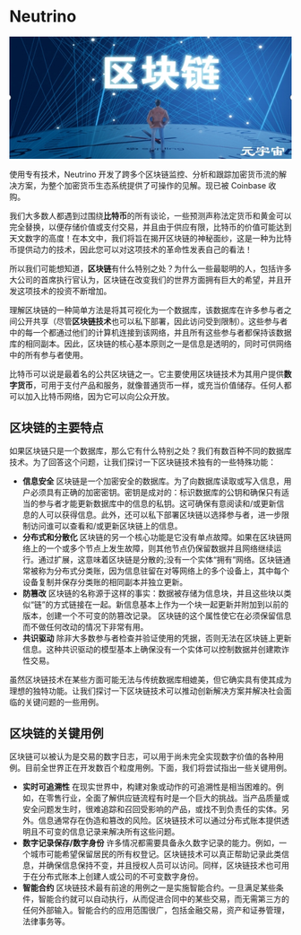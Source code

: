 # Neutrino



![](3af2bde3fcd969569dfc34ff59e558c.jpg)

使用专有技术，Neutrino 开发了跨多个区块链监控、分析和跟踪加密货币流的解决方案，为整个加密货币生态系统提供了可操作的见解。现已被 Coinbase 收购。

我们大多数人都遇到过围绕**比特币**的所有谈论，一些预测声称法定货币和黄金可以完全替换，以便存储价值或支付交易，并且由于供应有限，比特币的价值可能达到天文数字的高度！在本文中，我们将旨在揭开区块链的神秘面纱，这是一种为比特币提供动力的技术，因此您可以对这项技术的革命性发表自己的看法！

所以我们可能想知道，**区块链**有什么特别之处？为什么一些最聪明的人，包括许多大公司的首席执行官认为，区块链在改变我们的世界方面拥有巨大的希望，并且开发这项技术的投资不断增加。

理解区块链的一种简单方法是将其可视化为一个数据库，该数据库在许多参与者之间公开共享（尽管**区块链技术**也可以私下部署，因此访问受到限制）。这些参与者中的每一个都通过他们的计算机连接到该网络，并且所有这些参与者都保持该数据库的相同副本。因此，区块链的核心基本原则之一是信息是透明的，同时可供网络中的所有参与者使用。

比特币可以说是最着名的公共区块链之一。它主要使用区块链技术为其用户提供**数字货币**，可用于支付产品和服务，就像普通货币一样，或充当价值储存。任何人都可以加入比特币网络，因为它可以向公众开放。

## 区块链的主要特点

如果区块链只是一个数据库，那么它有什么特别之处？我们有数百种不同的数据库技术。为了回答这个问题，让我们探讨一下区块链技术独有的一些特殊功能：

- **信息安全**
  区块链是一个加密安全的数据库。为了向数据库读取或写入信息，用户必须具有正确的加密密钥。密钥是成对的：标识数据库的公钥和确保只有适当的参与者才能更新数据库中的信息的私钥。这可确保有意阅读和/或更新信息的人可以获得信息。此外，还可以私下部署区块链以选择参与者，进一步限制访问谁可以查看和/或更新区块链上的信息。
- **分布式和分散化**
  区块链的另一个核心功能是它没有单点故障。如果在区块链网络上的一个或多个节点上发生故障，则其他节点仍保留数据并且网络继续运行。通过扩展，这意味着区块链是分散的;没有一个实体“拥有”网络。区块链通常被称为分布式分类账，因为信息驻留在对等网络上的多个设备上，其中每个设备复制并保存分类账的相同副本并独立更新。
- **防篡改**
  区块链的名称源于这样的事实：数据被存储为信息块，并且这些块以类似“链”的方式链接在一起。新信息基本上作为一个块一起更新并附加到以前的版本，创建一个不可变的防篡改记录。 区块链的这个属性使它在必须保留信息而不做任何改动的情况下非常有用。
- **共识驱动**
  除非大多数参与者检查并验证使用的凭据，否则无法在区块链上更新信息。这种共识驱动的模型基本上确保没有一个实体可以控制数据并创建欺诈性交易。

虽然区块链技术在某些方面可能无法与传统数据库相媲美，但它确实具有使其成为理想的独特功能。让我们探讨一下区块链技术可以推动创新解决方案并解决社会面临的关键问题的一些用例。

## 区块链的关键用例

区块链可以被认为是交易的数字日志，可以用于尚未完全实现数字价值的各种用例。目前全世界正在开发数百个粒度用例。下面，我们将尝试指出一些关键用例。

- **实时可追溯性**
  在现实世界中，构建对象或动作的可追溯性是相当困难的。例如，在零售行业，全面了解供应链流程有时是一个巨大的挑战。当产品质量或安全问题发生时，很难追踪和召回受影响的产品，或找不到负责任的实体。另外。信息通常存在伪造和篡改的风险。区块链技术可以通过分布式账本提供透明且不可变的信息记录来解决所有这些问题。
- **数字记录保存/数字身份**
  许多情况都需要具备永久数字记录的能力。例如，一个城市可能希望保留居民的所有权登记。区块链技术可以真正帮助记录此类信息，并确保信息保持不变，并且授权人员可以访问。同样，区块链技术也可用于在分布式账本上创建人或公司的不可变数字身份。
- **智能合约**
  区块链技术最有前途的用例之一是实施智能合约。一旦满足某些条件，智能合约就可以自动执行，从而促进合同中的某些交易，而无需第三方的任何外部输入。智能合约的应用范围很广，包括金融交易，资产和证券管理，法律事务等。
